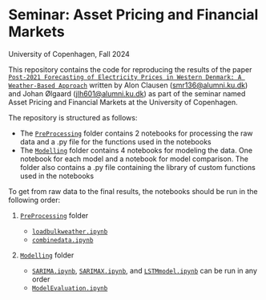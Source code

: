 # Seminar: Asset Pricing and Financial Markets
University of Copenhagen, Fall 2024

This repository contains the code for reproducing the results of the paper [`Post-2021 Forecasting of Electricity Prices in Western
Denmark: A Weather-Based Approach`](Seminar_Asset_Prices_and_Financial_Markets.pdf) written by Alon Clausen (smr136@alumni.ku.dk) and Johan Ølgaard (jlh601@alumni.ku.dk) as part of the seminar named Asset Pricing and Financial Markets at the University of Copenhagen.

The repository is structured as follows:
- The [`PreProcessing`](PreProcessing) folder contains 2 notebooks for processing the raw data and a .py file for the functions used in the notebooks
- The [`Modelling`](Modelling) folder contains 4 notebooks for modeling the data. One notebook for each model and a notebook for model comparison. The folder also contains a .py file containing the library of custom functions used in the notebooks

To get from raw data to the final results, the notebooks should be run in the following order:
1. [`PreProcessing`](PreProcessing) folder
    - [`loadbulkweather.ipynb`](PreProcessing/loadbulkweather.ipynb)
    - [`combinedata.ipynb`](PreProcessing/combinedata.ipynb)

2. [`Modelling`](Modelling) folder
    - [`SARIMA.ipynb`](Modelling/SARIMA.ipynb), [`SARIMAX.ipynb`](Modelling/SARIMAX.ipynb), and [`LSTMmodel.ipynb`](Modelling/LSTMmodel.ipynb) can be run in any order
    - [`ModelEvaluation.ipynb`](Modelling/ModelEvaluation.ipynb)
